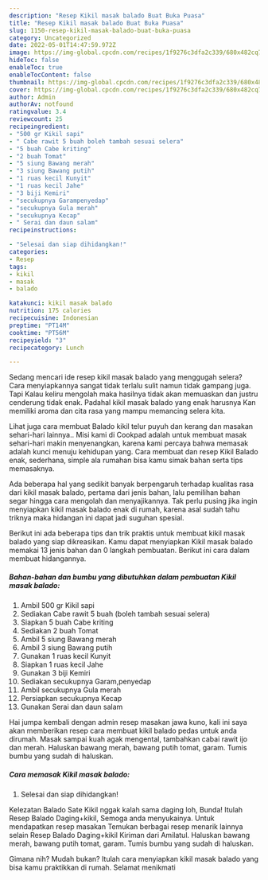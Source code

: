 ```yaml
---
description: "Resep Kikil masak balado Buat Buka Puasa"
title: "Resep Kikil masak balado Buat Buka Puasa"
slug: 1150-resep-kikil-masak-balado-buat-buka-puasa
category: Uncategorized
date: 2022-05-01T14:47:59.972Z
image: https://img-global.cpcdn.com/recipes/1f9276c3dfa2c339/680x482cq70/kikil-masak-balado-foto-resep-utama.jpg
hideToc: false
enableToc: true
enableTocContent: false
thumbnail: https://img-global.cpcdn.com/recipes/1f9276c3dfa2c339/680x482cq70/kikil-masak-balado-foto-resep-utama.jpg
cover: https://img-global.cpcdn.com/recipes/1f9276c3dfa2c339/680x482cq70/kikil-masak-balado-foto-resep-utama.jpg
author: Admin
authorAv: notfound
ratingvalue: 3.4
reviewcount: 25
recipeingredient:
- "500 gr Kikil sapi"
- " Cabe rawit 5 buah boleh tambah sesuai selera"
- "5 buah Cabe kriting"
- "2 buah Tomat"
- "5 siung Bawang merah"
- "3 siung Bawang putih"
- "1 ruas kecil Kunyit"
- "1 ruas kecil Jahe"
- "3 biji Kemiri"
- "secukupnya Garampenyedap"
- "secukupnya Gula merah"
- "secukupnya Kecap"
- " Serai dan daun salam"
recipeinstructions:

- "Selesai dan siap dihidangkan!"
categories:
- Resep
tags:
- kikil
- masak
- balado

katakunci: kikil masak balado 
nutrition: 175 calories
recipecuisine: Indonesian
preptime: "PT14M"
cooktime: "PT56M"
recipeyield: "3"
recipecategory: Lunch

---
```



Sedang mencari ide resep kikil masak balado yang menggugah selera? Cara menyiapkannya sangat tidak terlalu sulit namun tidak gampang juga. Tapi Kalau keliru mengolah maka hasilnya tidak akan memuaskan dan justru cenderung tidak enak. Padahal kikil masak balado yang enak harusnya Kan memiliki aroma dan cita rasa yang mampu memancing selera kita.


Lihat juga cara membuat Balado kikil telur puyuh dan kerang dan masakan sehari-hari lainnya.. Misi kami di Cookpad adalah untuk membuat masak sehari-hari makin menyenangkan, karena kami percaya bahwa memasak adalah kunci menuju kehidupan yang. Cara membuat dan resep Kikil Balado enak, sederhana, simple ala rumahan bisa kamu simak bahan serta tips memasaknya.

Ada beberapa hal yang sedikit banyak berpengaruh terhadap kualitas rasa dari kikil masak balado, pertama dari jenis bahan, lalu pemilihan bahan segar hingga cara mengolah dan menyajikannya. Tak perlu pusing jika ingin menyiapkan kikil masak balado enak di rumah, karena asal sudah tahu triknya maka hidangan ini dapat jadi suguhan spesial.


Berikut ini ada beberapa tips dan trik praktis untuk membuat kikil masak balado yang siap dikreasikan. Kamu dapat menyiapkan Kikil masak balado memakai 13 jenis bahan dan 0 langkah pembuatan. Berikut ini cara dalam membuat hidangannya.

<!--inarticleads1-->

##### Bahan-bahan dan bumbu yang dibutuhkan dalam pembuatan Kikil masak balado:

1. Ambil 500 gr Kikil sapi
1. Sediakan  Cabe rawit 5 buah (boleh tambah sesuai selera)
1. Siapkan 5 buah Cabe kriting
1. Sediakan 2 buah Tomat
1. Ambil 5 siung Bawang merah
1. Ambil 3 siung Bawang putih
1. Gunakan 1 ruas kecil Kunyit
1. Siapkan 1 ruas kecil Jahe
1. Gunakan 3 biji Kemiri
1. Sediakan secukupnya Garam,penyedap
1. Ambil secukupnya Gula merah
1. Persiapkan secukupnya Kecap
1. Gunakan  Serai dan daun salam


Hai jumpa kembali dengan admin resep masakan jawa kuno, kali ini saya akan memberikan resep cara membuat kikil balado pedas untuk anda dirumah. Masak sampai kuah agak mengental, tambahkan cabai rawit ijo dan merah. Haluskan bawang merah, bawang putih tomat, garam. Tumis bumbu yang sudah di haluskan. 

<!--inarticleads2-->

##### Cara memasak Kikil masak balado:


1. Selesai dan siap dihidangkan!

Kelezatan Balado Sate Kikil nggak kalah sama daging loh, Bunda! Itulah Resep Balado Daging+kikil, Semoga anda menyukainya. Untuk mendapatkan resep masakan Temukan berbagai resep menarik lainnya selain Resep Balado Daging+kikil Kiriman dari Amilatul. Haluskan bawang merah, bawang putih tomat, garam. Tumis bumbu yang sudah di haluskan. 

Gimana nih? Mudah bukan? Itulah cara menyiapkan kikil masak balado yang bisa kamu praktikkan di rumah. Selamat menikmati
